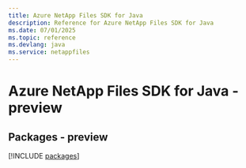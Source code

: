 ```yaml
---
title: Azure NetApp Files SDK for Java
description: Reference for Azure NetApp Files SDK for Java
ms.date: 07/01/2025
ms.topic: reference
ms.devlang: java
ms.service: netappfiles
---
```

# Azure NetApp Files SDK for Java - preview
## Packages - preview
[!INCLUDE [packages](netapp-files-index.md)]